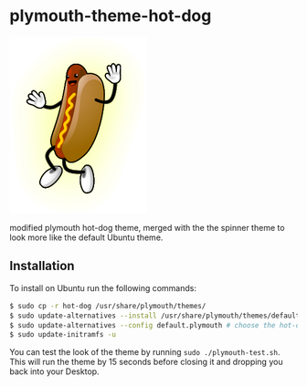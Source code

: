# plymouth-theme-hot-dog

![hot-dog](hot-dog/progress-05.png)

modified plymouth hot-dog theme, merged with the the spinner theme to look more like the default Ubuntu theme.

## Installation

To install on Ubuntu run the following commands:

``` bash
$ sudo cp -r hot-dog /usr/share/plymouth/themes/
$ sudo update-alternatives --install /usr/share/plymouth/themes/default.plymouth default.plymouth /usr/share/plymouth/themes/hot-dog/hot-dog.plymouth 100
$ sudo update-alternatives --config default.plymouth # choose the hot-dog theme with the number
$ sudo update-initramfs -u
```

You can test the look of the theme by running `sudo ./plymouth-test.sh`. This will run the theme by 15 seconds before closing it and dropping you back into your Desktop.